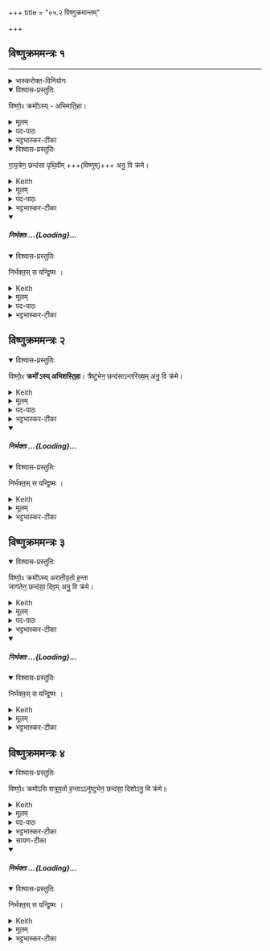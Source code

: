 +++
title = "०५.२ विष्णुक्रमान्तम्"

+++
## विष्णुक्रममन्त्रः १
_______
<details><summary>भास्करोक्त-विनियोगः</summary>

9-12विष्णुक्रमान् क्रामति - विष्णोः क्रमोसीति ॥ 'विष्णुमुखा वै देवाः' इत्यादि ब्राह्मणम् ।
</details>
<details open><summary>विश्वास-प्रस्तुतिः</summary>

विष्णो॒ᳵ क्रमो᳚ऽस्य् - अभिमाति॒हा।
</details>
<details><summary>मूलम्</summary>

विष्णो॒ᳵ क्रमो᳚ऽस्यभिमाति॒हा ।
</details>
<details><summary>पद-पाठः</summary>

विष्णोः᳚ । क्रमः॑ । अ॒सि॒ । अ॒भि॒मा॒ति॒हेत्य॑भिमाति-हा । 
</details>


<details><summary>भट्टभास्कर-टीका</summary>

**विष्णोर्** भगवतस्त्रीन् लोकान् क्रामतः यः **क्रमः** पदविक्षेपः स एव त्वम् **असि** यो ममासि । विष्णोर् आत्मनश् चाभेदोपचाराद् एवम् उच्यते । ब्राह्मणं च भवति 'विष्णुरेव भूत्वा यजमानः' इत्यादि । 'नोदात्तोपदेशस्य' इति वृद्ध्यभावः ।

क्रमो विशेष्यते - **अभिमातिहा** अभिमातिः पाप्मा तस्य हन्ता त्वमसि, यतो विष्णोः क्रमोसि ।

यद्वा - यो **विष्णोः क्रमोस्यभिमातिहा** त्रिविक्रमरूपस्य भगवतः विष्णोः सर्वलोकाक्रमणक्षमः क्रमः पदविक्षेपः सर्वानिष्टहन्ता स एव त्वम् **असि** यो मदीयः क्रमः; 'अतस्तादृशेन त्वयानुक्रमेण विक्रमणेनाभिजयामि सर्वमप्रतिबन्धेन । 'वृत्तिसर्गतायनेषु क्रमः' इत्यात्मनेपदम् ।

</details>



<details open><summary>विश्वास-प्रस्तुतिः</summary>

गा॒य॒त्रेण॒ छन्द॑सा पृथि॒वीम् +++(विष्णुम्)+++ अनु॒ वि क्र॑मे।
</details>
<details><summary>Keith</summary>

Thou art the step of Visnu, smiting enmity; with the Gayatri metre I step across the earth;
</details>
<details><summary>मूलम्</summary>

गा॒य॒त्रेण॒ छन्द॑सा पृथि॒वीमनु॒ वि क्र॑मे ।
</details>
<details><summary>पद-पाठः</summary>

गा॒य॒त्रेण॑ । छन्द॑सा । पृ॒थि॒वीम् । अनु॑ । वीति॑ । क्र॒मे॒ । 
</details>

<details><summary>भट्टभास्कर-टीका</summary>

पूर्वं देवा गायत्र्यादिभिश् छन्दोभिः पृथिव्य्-आदीन् लोकान् अभ्यजयन्; अत इदमुच्यते - **गायत्रेण** छन्दसेति । गायत्र्याद्यात्मकत्वाच् च पृथिव्यादीनाम् । यथोक्तं - 'गायत्री वै पृथिवी' इत्यादि । तद्वदहमपि गायत्रेण छन्दसा पृथिवीमनुविक्रम इति । गायत्र्येव **गायत्रम्** । 'छन्दसः प्रत्ययविधाने नपुंसके स्वार्थ उपसङ्ख्यानम्' इत्यण्प्रत्ययः ।

पूर्वं विष्णुना क्रान्तां **पृथिवीं** पश्चादिदानीम् अहं **विक्रम** इत्यनोरर्थः ।
</details>
<div class="js_include" includetitle="false" newlevelforh1="5" unfilled url="/vedAH_yajuH/taittirIyam/sArasvata-vibhAgaH/saMhitA/yajuH/sarva-prastutiH/1/6_aiShTika-yAjamAnAdi/05_viShNukramAntam/nirbhaktaH.md">
<details open><summary><h5>निर्भक्तः ...{Loading}...</h5></summary>
<details open><summary>विश्वास-प्रस्तुतिः</summary>

निर्भ॑क्त॒स् स यन्द्वि॒ष्मः ।
</details>
<details><summary>Keith</summary>

excluded is he whom we hate.
</details>
<details><summary>मूलम्</summary>

निर्भ॑क्त॒स्स यन्द्वि॒ष्मः ।
</details>
<details><summary>पद-पाठः</summary>

निर्भ॑क्त॒ इति॒ निः-भ॒क्तः॒ । सः । यम् । द्वि॒ष्मः । 3
</details>

<details><summary>भट्टभास्कर-टीका</summary>

इत्थं यस्माद्विष्णुरेव भूत्वाहं विक्रमे त्वं च यथा विष्णोः क्रमोसि अतो निर्भक्तः स मया क्रान्तया इतः पृथिव्या स निर्भक्तः निर्वासितो विनाशितोस्तु यं द्विष्मः । उपक्रमे श्रुतत्वादभिमातिर्गम्यते । 'गतिरनन्तरः' इति गतेः प्रकृतिस्वरत्वम् । एतेनोत्तरे व्याख्याताः ।
</details>
</details>
</div>  


## विष्णुक्रममन्त्रः २
<details open><summary>विश्वास-प्रस्तुतिः</summary>

विष्णो॒ᳵ **क्रमो᳚ ऽस्य् अभिशस्ति॒हा**।
त्रैष्टु॑भेन॒ छन्द॑साऽन्तरि॑ख्ष॒म् अनु॒ वि क्र॑मे।
</details>
<details><summary>Keith</summary>

Thou art the step of Visnu, smiting imprecations; with the Tristubh metre I step across the atmosphere;
</details>
<details><summary>मूलम्</summary>

विष्णो॒ᳵ क्रमो᳚ऽस्यभिशस्ति॒हा त्रैष्टु॑भेन॒ छन्द॑सान्तरि॑ख्ष॒मनु॒ वि क्र॑मे।
</details>
<details><summary>पद-पाठः</summary>

विष्णोः᳚ । क्रमः॑ । अ॒सि॒ । अ॒भि॒श॒स्ति॒हेत्य॑भिशस्ति-हा । त्रैष्टु॑भेन । छन्द॑सा । अ॒न्तरि॑ख्षम् । अनु॑ । वीति॑ । क्र॒मे॒ । 
</details>

<details><summary>भट्टभास्कर-टीका</summary>

अभिशस्तिरभिशंसनं अकृतगर्होक्तिः । त्रिष्टुब्जगत्यनुष्टुप्शब्देभ्य उत्सादित्वादञ्, 'छन्दसः प्रत्ययविधाने' इत्यस्य प्राग्दीव्यतीयत्वात् ।
</details>
<div class="js_include" includetitle="false" newlevelforh1="5" unfilled url="/vedAH_yajuH/taittirIyam/sArasvata-vibhAgaH/saMhitA/yajuH/sarva-prastutiH/1/6_aiShTika-yAjamAnAdi/05_viShNukramAntam/nirbhaktaH.md">
<details open><summary><h5>निर्भक्तः ...{Loading}...</h5></summary>
<details open><summary>विश्वास-प्रस्तुतिः</summary>

निर्भ॑क्त॒स् स यन्द्वि॒ष्मः ।
</details>
<details><summary>Keith</summary>

excluded is he whom we hate.
</details>
<details><summary>मूलम्</summary>

निर्भ॑क्त॒स्स यन्द्वि॒ष्मः ।
</details>
<details><summary>भट्टभास्कर-टीका</summary>

इत्थं यस्माद्विष्णुरेव भूत्वाहं विक्रमे त्वं च यथा विष्णोः क्रमोसि अतो निर्भक्तः स मया क्रान्तया इतः पृथिव्या स निर्भक्तः निर्वासितो विनाशितोस्तु यं द्विष्मः । उपक्रमे श्रुतत्वादभिमातिर्गम्यते । 'गतिरनन्तरः' इति गतेः प्रकृतिस्वरत्वम् । एतेनोत्तरे व्याख्याताः ।
</details>
</details>
</div>  


## विष्णुक्रममन्त्रः ३
<details open><summary>विश्वास-प्रस्तुतिः</summary>

विष्णो॒ᳵ क्रमो᳚ऽस्य् अरातीय॒तो ह॒न्ता  
जाग॑तेन॒ छन्द॑सा॒ दिव॒म् अनु॒ वि क्र॑मे।
</details>
<details><summary>Keith</summary>

Thou art the step of Visnu, smiter of him who practiseth evil;  
with the Jagati metre I step across the sky;
</details>
<details><summary>मूलम्</summary>

विष्णो॒ᳵ क्रमो᳚ऽस्यरातीय॒तो ह॒न्ता जाग॑तेन॒ छन्द॑सा॒ दिव॒मनु॒ वि क्र॑मे।
</details>

<details><summary>पद-पाठः</summary>

विष्णोः᳚ । क्रमः॑ । अ॒सि॒ । अ॒रा॒ती॒य॒तः । ह॒न्ता । जाग॑तेन । छन्द॑सा । दिव᳚म् । अनु॑ । वीति॑ । क्र॒मे॒ । 
</details>

<details><summary>भट्टभास्कर-टीका</summary>

अरातीयतः अरातित्वमस्माकमिच्छतः, अरातिं वात्मन इच्छतः हन्ता हन्तुमर्हः । 'अर्हे कृत्यतृचश्च' इति तृच् । 'शतुरनुमः' इति षष्ठ्या उदात्तत्वम् । हननशीलो वा हन्ता । ताच्च्छीलिकस्तृन् छान्दसमन्तोदातत्वम् ।
अरातीयत इति द्वितीयाबहुवचनम् ।
</details>

<div class="js_include" includetitle="false" newlevelforh1="5" unfilled url="/vedAH_yajuH/taittirIyam/sArasvata-vibhAgaH/saMhitA/yajuH/sarva-prastutiH/1/6_aiShTika-yAjamAnAdi/05_viShNukramAntam/nirbhaktaH.md">
<details open><summary><h5>निर्भक्तः ...{Loading}...</h5></summary>
<details open><summary>विश्वास-प्रस्तुतिः</summary>

निर्भ॑क्त॒स् स यन्द्वि॒ष्मः ।
</details>
<details><summary>Keith</summary>

excluded is he whom we hate.
</details>
<details><summary>मूलम्</summary>

निर्भ॑क्त॒स्स यन्द्वि॒ष्मः ।
</details>
<details><summary>भट्टभास्कर-टीका</summary>

इत्थं यस्माद्विष्णुरेव भूत्वाहं विक्रमे त्वं च यथा विष्णोः क्रमोसि अतो निर्भक्तः स मया क्रान्तया इतः पृथिव्या स निर्भक्तः निर्वासितो विनाशितोस्तु यं द्विष्मः । उपक्रमे श्रुतत्वादभिमातिर्गम्यते । 'गतिरनन्तरः' इति गतेः प्रकृतिस्वरत्वम् । एतेनोत्तरे व्याख्याताः ।
</details>
</details>
</div>  



## विष्णुक्रममन्त्रः ४
<details open><summary>विश्वास-प्रस्तुतिः</summary>

विष्णो॒ᳵ क्रमो॑ऽसि शत्रूय॒तो ह॒न्ताऽऽनु॑ष्टुभेन॒ छन्द॑सा॒ दिशोऽनु॒ वि क्र॑मे॥
</details>
<details><summary>Keith</summary>

Thou art the step of Visnu, smiter of the hostile one;  
with the Anustubh metre I stop across the quarters;
</details>
<details><summary>मूलम्</summary>

विष्णो॒ᳵ क्रमो॑ऽसि शत्रूय॒तो ह॒न्ताऽऽनु॑ष्टुभेन॒ छन्द॑सा॒ दिशोऽनु॒ वि क्र॑मे॥
</details>
<details><summary>पद-पाठः</summary>

विष्णोः᳚ । क्रमः॑ । अ॒सि॒ । श॒त्रू॒य॒त इति॑ शत्रु-य॒तः । ह॒न्ता । आनु॑ष्टुभे॒नेत्यानु॑-स्तु॒भे॒न॒ । छन्द॑सा । दिशः॑ । अनु॑ । वीति॑ । क्र॒मे॒ ।
</details>

<details><summary>भट्टभास्कर-टीका</summary>

एवं शत्रूयत इत्यत्रापि  +++(द्वितीयाबहुवचनम् ।)+++ वेदितव्यम् ॥

इति षष्ठे पञ्चमोनुवाकः ॥
</details>

<details><summary>सायण-टीका</summary>

शत्रुत्वं हिंसकत्वं, तदिच्छन्तो वैरिणः शत्रूयतः(न्तः)। चतुर्थप्रक्रमस्तान्हन्ति।  
इति षष्ठे पञ्चमोनुवाकः ॥

</details>

<div class="js_include" includetitle="false" newlevelforh1="5" unfilled url="/vedAH_yajuH/taittirIyam/sArasvata-vibhAgaH/saMhitA/yajuH/sarva-prastutiH/1/6_aiShTika-yAjamAnAdi/05_viShNukramAntam/nirbhaktaH.md">
<details open><summary><h5>निर्भक्तः ...{Loading}...</h5></summary>
<details open><summary>विश्वास-प्रस्तुतिः</summary>

निर्भ॑क्त॒स् स यन्द्वि॒ष्मः ।
</details>
<details><summary>Keith</summary>

excluded is he whom we hate.
</details>
<details><summary>मूलम्</summary>

निर्भ॑क्त॒स्स यन्द्वि॒ष्मः ।
</details>
<details><summary>भट्टभास्कर-टीका</summary>

इत्थं यस्माद्विष्णुरेव भूत्वाहं विक्रमे त्वं च यथा विष्णोः क्रमोसि अतो निर्भक्तः स मया क्रान्तया इतः पृथिव्या स निर्भक्तः निर्वासितो विनाशितोस्तु यं द्विष्मः । उपक्रमे श्रुतत्वादभिमातिर्गम्यते । 'गतिरनन्तरः' इति गतेः प्रकृतिस्वरत्वम् । एतेनोत्तरे व्याख्याताः ।
</details>
</details>
</div>  

